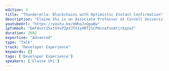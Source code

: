 ```yaml
---
edition: 3
title: "Thunderella: Blockchains with Optimistic Instant Confirmation"
description: "Elaine Shi is an Associate Professor at Cornell University. Elaine’s research creates platforms and tools that aids non-expert programmers in creating systems that are “secure by design” and “secure by default”."
youtubeUrl: "https://youtu.be/eWhaJxQpaBw"
ipfsHash: "QmT4uxt25xtGVsPZpXJTX1yHRTZ1CPHcnafsnAtjrkqzwJ"
duration: 2602
expertise: "Advanced"
type: "Talk"
track: "Developer Experience"
keywords: []
tags: ['Developer Experience']
speakers: ['Elaine Shi']
---
```

